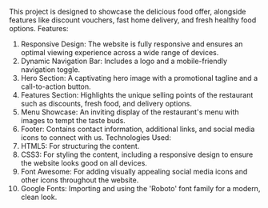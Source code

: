 This project is designed to showcase the delicious food offer, alongside features like discount vouchers, fast home delivery, and fresh healthy food options.
Features:
1. Responsive Design: The website is fully responsive and ensures an optimal viewing experience across a wide range of devices.
2. Dynamic Navigation Bar: Includes a logo and a mobile-friendly navigation toggle.
3. Hero Section: A captivating hero image with a promotional tagline and a call-to-action button.
4. Features Section: Highlights the unique selling points of the restaurant such as discounts, fresh food, and delivery options.
5. Menu Showcase: An inviting display of the restaurant's menu with images to tempt the taste buds.
6. Footer: Contains contact information, additional links, and social media icons to connect with us.
Technologies Used:
1. HTML5: For structuring the content.
2. CSS3: For styling the content, including a responsive design to ensure the website looks good on all devices.
3. Font Awesome: For adding visually appealing social media icons and other icons throughout the website.
4. Google Fonts: Importing and using the 'Roboto' font family for a modern, clean look.
